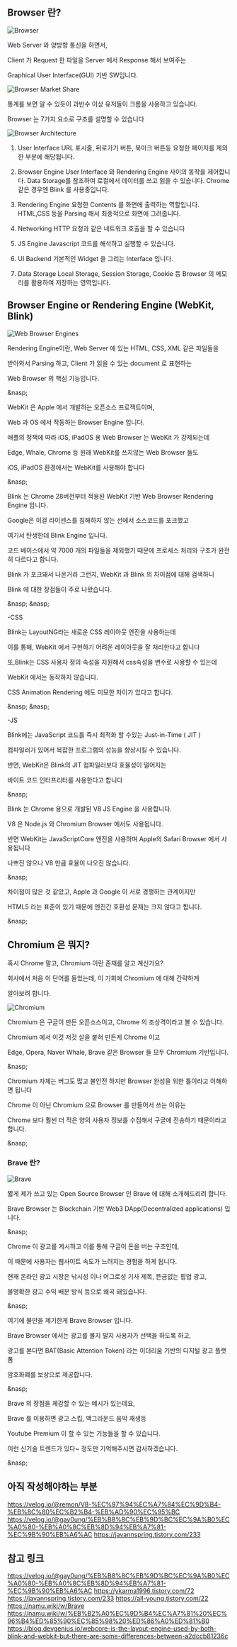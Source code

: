 ## Browser 란?

![Browser](https://img1.daumcdn.net/thumb/R1280x0/?scode=mtistory2&fname=https%3A%2F%2Fblog.kakaocdn.net%2Fdn%2FbujQhW%2FbtqIarpq4zn%2F4nFWF3eyLMstYCWRKptTrk%2Fimg.png)

Web Server 와 양방향 통신을 하면서, 

Client 가 Request 한 파일을 Server 에서 Response 해서 보여주는 

Graphical User Interface(GUI) 기반 SW입니다.

![Browser Market Share](https://api.backlinko.com/app/uploads/2021/07/desktop-browser-market-share.png)

통계를 보면 알 수 있듯이 과반수 이상 유저들이 크롬을 사용하고 있습니다.


Browser 는 7가지 요소로 구조를 설명할 수 있습니다

![Browser Architecture](https://browserstack.wpenginepowered.com/wp-content/uploads/2022/12/Architecture-of-Web-Browsers-700x564.png)

1. User Interface
URL 표시줄, 뒤로가기 버튼, 북마크 버튼등 요청한 페이지를 제외한 부분에 해당됩니다.

2. Browser Engine
User Interface 와 Rendering Engine 사이의 동작을 제어합니다.
Data Storage를 참조하여 로컬에서 데이터를 쓰고 읽을 수 있습니다.
Chrome 같은 경우엔 Blink 를 사용중입니다.

3. Rendering Engine
요청한 Contents 를 화면에 출력하는 역할입니다.
HTML,CSS 등을 Parsing 해서 최종적으로 화면에 그려줍니다.

4. Networking
HTTP 요청과 같은 네트워크 호출을 할 수 있습니다

5. JS Engine
Javascript 코드를 해석하고 실행할 수 있습니다.

6. UI Backend
기본적인 Widget 을 그리는 Interface 입니다.

7. Data Storage 
Local Storage, Session Storage, Cookie 등 Browser 의 메모리를 활용하여 저장하는 영역입니다.



## Browser Engine or Rendering Engine (WebKit, Blink)

![Web Browser Engines](https://i1.sndcdn.com/artworks-tgPN71cfvxJdy8Dz-xhRQCA-t500x500.jpg)

Rendering Engine이란, Web Server 에 있는 HTML, CSS, XML 같은 파일들을

받아와서 Parsing 하고, Client 가 읽을 수 있는 document 로 표현하는 

Web Browser 의 핵심 기능입니다. 

&nasp;

WebKit 은 Apple 에서 개발하는 오픈소스 프로젝트이며,

Web 과 OS 에서 작동하는 Browser Engine 입니다.

애플의 정책에 따라 iOS, iPadOS 용 Web Browser 는 WebKit 가 강제되는데

Edge, Whale, Chrome 등 원래 WebKit를 쓰지않는 Web Browser 들도 

iOS, iPadOS 환경에서는 WebKit를 사용해야 합니다

&nasp;

Blink 는 Chrome 28버전부터 적용된 WebKit 기반 Web Browser Rendering Engine 입니다.

Google은 이걸 라이센스를 침해하지 않는 선에서 소스코드를 포크했고

여기서 탄생한데 Blink Engine 입니다.

코드 베이스에서 약 7000 개의 파일들을 제외했기 때문에 프로세스 처리와 구조가 완전히 다르다고 합니다.

Blink 가 포크돼서 나온거라 그런지, WebKit 과 Blink 의 차이점에 대해 검색하니

Blink 에 대한 장점들이 주로 나왔습니다.

&nasp;
&nasp;

-CSS

Blink는 LayoutNG라는 새로운 CSS 레이아웃 엔진을 사용하는데

이를 통해, WebKit 에서 구현하기 어려운 레이아웃을 잘 처리한다고 합니다

또,Blink는 CSS 사용자 정의 속성을 지원해서 css속성을 변수로 사용할 수 있는데

WebKit 에서는 동작하지 않습니다.

CSS Animation Rendering 에도 미묘한 차이가 있다고 합니다.

&nasp;
&nasp;

-JS

Blink에는 JavaScript 코드를 즉시 최적화 할 수있는 Just-in-Time ( JIT ) 

컴파일러가 있어서 복잡한 프로그램의 성능을 향상시킬 수 있습니다.

반면, WebKit은 Blink의 JIT 컴파일러보다 효율성이 떨어지는 

바이트 코드 인터프리터를 사용한다고 합니다

&nasp;

Blink 는 Chrome 용으로 개발된 V8 JS Engine 을 사용합니다.

V8 은 Node.js 와 Chromium Browser 에서도 사용됩니다.

반면 WebKit는 JavaScriptCore 엔진을 사용하며 Apple의 Safari Browser 에서 사용됩니다

나쁘진 않으나 V8 만큼 효율이 나오진 않습니다.

&nasp;

차이점이 많은 것 같았고, Apple 과 Google 이 서로 경쟁하는 관계이지만 

HTML5 라는 표준이 있기 때문에 엔진간 호환성 문제는 크지 않다고 합니다.

&nasp;

## Chromium 은 뭐지?

혹시 Chrome 말고, Chromium 이란 존재를 알고 계신가요?

회사에서 처음 이 단어를 들었는데, 이 기회에 Chromium 에 대해 간략하게 

알아보려 합니다.

![Chromium](https://mblogthumb-phinf.pstatic.net/MjAyMTAzMTRfMjM3/MDAxNjE1NzI5ODE1NzI1.6wZiGfjXBDnxBhXrP5o9B2SDA4dTH43MUZHQ6hOT7VAg.iah5xa8pR2o_XsFY5yNbkl4gqwVEC1nyiFaABFqe2GYg.JPEG.erke2000/chromium-image.jpg?type=w800)

Chromium 은 구글이 만든 오픈소스이고, Chrome 의 조상격이라고 볼 수 있습니다.

Chromium 에서 이것 저것 살을 붙혀 만든게 Chrome 이고

Edge, Opera, Naver Whale, Brave 같은 Browser 들 모두 Chromium 기반입니다.

&nasp;

Chromium 자체는 버그도 많고 불안전 하지만 Browser 완성을 위한 틀이라고 이해하면 됩니다

Chrome 이 아닌 Chromium 으로 Browser 를 만들어서 쓰는 이유는

Chrome 보다 훨씬 더 적은 양의 사용자 정보를 수집해서 구글에 전송하기 때문이라고 합니다.

&nasp;

### Brave 란?

![Brave](https://upload.wikimedia.org/wikipedia/commons/8/83/Brave_Browser_Welcome_Page.png)

짧게 제가 쓰고 있는 Open Source Browser 인 Brave 에 대해 소개해드리려 합니다.

Brave Browser 는 Blockchain 기반 Web3 DApp(Decentralized applications) 입니다.

&nasp;

Chrome 이 광고를 게시하고 이를 통해 구글이 돈을 버는 구조인데, 

이 때문에 사용자는 웹사이트 속도가 느려지는 경험을 하게 됩니다.

현재 온라인 광고 시장은 낚시성 이나 어그로성 기사 제목, 뜬금없는 팝업 광고, 

불명확한 광고 수익 배분 방식 등으로 왜곡 돼있습니다.

&nasp;

여기에 불만을 제기한게 Brave Browser 입니다. 

Brave Browser 에서는 광고를 볼지 말지 사용자가 선택을 하도록 하고, 

광고를 본다면 BAT(Basic Attention Token) 라는 이더리움 기반의 디지털 광고 플랫폼 

암호화폐를 보상으로 제공합니다.

&nasp;

Brave 의 장점을 체감할 수 있는 예시가 있는데요,

Brave 를 이용하면 광고 스킵, 백그라운드 음악 재생등

Youtube Premium 이 할 수 있는 기능들을 할 수 있습니다.

이런 신기술 트렌드가 있다~ 정도만 기억해주시면 감사하겠습니다.

&nasp;

## 아직 작성해야하는 부분
https://velog.io/@remon/V8-%EC%97%94%EC%A7%84%EC%9D%B4-%EB%8C%80%EC%B2%B4-%EB%AD%90%EC%95%BC
https://velog.io/@gay0ung/%EB%B8%8C%EB%9D%BC%EC%9A%B0%EC%A0%80-%EB%A0%8C%EB%8D%94%EB%A7%81-%EC%9B%90%EB%A6%AC
https://javannspring.tistory.com/233


## 참고 링크
https://velog.io/@gay0ung/%EB%B8%8C%EB%9D%BC%EC%9A%B0%EC%A0%80-%EB%A0%8C%EB%8D%94%EB%A7%81-%EC%9B%90%EB%A6%AC
https://ykarma1996.tistory.com/72
https://javannspring.tistory.com/233
https://all-young.tistory.com/22
https://namu.wiki/w/Brave
https://namu.wiki/w/%EB%B2%A0%EC%9D%B4%EC%A7%81%20%EC%96%B4%ED%85%90%EC%85%98%20%ED%86%A0%ED%81%B0
https://blog.devgenius.io/webcore-is-the-layout-engine-used-by-both-blink-and-webkit-but-there-are-some-differences-between-a2dccb81236c
